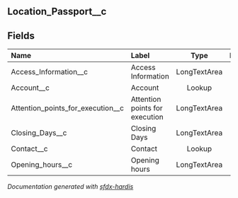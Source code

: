 ## Location_Passport__c

<!-- Object description -->

## Fields

| Name      | Label | Type | Description |
| :-------- | :---- | :--: | :---------- | 
| Access_Information__c | Access Information | LongTextArea | <!-- --> |
| Account__c | Account | Lookup | <!-- --> |
| Attention_points_for_execution__c | Attention points for execution | LongTextArea | <!-- --> |
| Closing_Days__c | Closing Days | LongTextArea | <!-- --> |
| Contact__c | Contact | Lookup | <!-- --> |
| Opening_hours__c | Opening hours | LongTextArea | <!-- --> |




_Documentation generated with [sfdx-hardis](https://sfdx-hardis.cloudity.com)_
